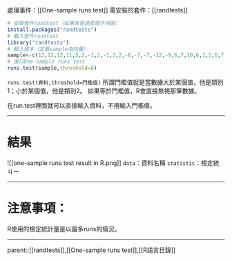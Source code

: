 處理事件：[[One-sample runs test]]
需安裝的套件：[[randtests]]

``` R
# 安裝套件randtest（如果有裝過那就不用裝）
install.packages("randtests")
# 載入套件randtest
library("randtests")
# 輸入樣本（定義sample為向量）
sample<-c(12,13,12,11,5,2,-1,2,-1,3,2,-6,-7,-7,-12,-9,6,7,10,6,1,1,6,7,-2,-6,-6,-5,-2,-1)
# 進行One-sample runs test
runs.test(sample,threshold=0)
```

`runs.test(資料,threshold=門檻值)`
所謂門檻值就是當數據大於某個值，他是類別1；小於某個值，他是類別2。
如果等於門檻值，R會直接無視那筆數據。


在run.test裡面就可以直接輸入資料，不用輸入門檻值。
- - -
# 結果
![[one-sample runs test result in R.png]]
`data`：資料名稱
`statistic`：檢定統ㄐㄧ
- - -
# 注意事項：
R使用的檢定統計量是以最多runs的情況。
- - -
parent::[[randtests]],[[One-sample runs test]],[[R語言目錄]]
